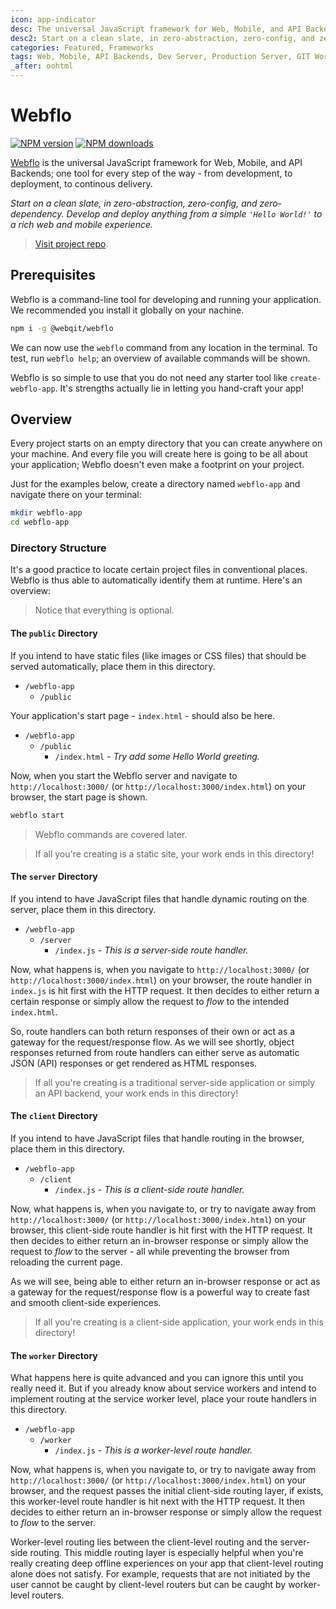 ```yaml
---
icon: app-indicator
desc: The universal JavaScript framework for Web, Mobile, and API Backends; one tool for every step of the way - from development, to deployment, to continous delivery.
desc2: Start on a clean slate, in zero-abstraction, zero-config, and zero-dependency. Develop and deploy anything from a simple <code>'Hello World!'</code> to a rich web and mobile experience.
categories: Featured, Frameworks
tags: Web, Mobile, API Backends, Dev Server, Production Server, GIT Workflow
_after: oohtml
---
```

# Webflo

<!-- BADGES/ -->

<span class="badge-npmversion"><a href="https://npmjs.org/package/@webqit/webflo" title="View this project on NPM"><img src="https://img.shields.io/npm/v/@webqit/webflo.svg" alt="NPM version" /></a></span>
<span class="badge-npmdownloads"><a href="https://npmjs.org/package/@webqit/webflo" title="View this project on NPM"><img src="https://img.shields.io/npm/dm/@webqit/webflo.svg" alt="NPM downloads" /></a></span>

<!-- /BADGES -->

[Webflo](https://github.com/webqit/webflo) is the universal JavaScript framework for Web, Mobile, and API Backends; one tool for every step of the way - from development, to deployment, to continous delivery.

*Start on a clean slate, in zero-abstraction, zero-config, and zero-dependency. Develop and deploy anything from a simple `'Hello World!'` to a rich web and mobile experience.*

> [Visit project repo](https://github.com/webqit/webflo).

## Prerequisites
Webflo is a command-line tool for developing and running your application. We recommended you install it globally on your nachine.

```bash
npm i -g @webqit/webflo
```

We can now use the `webflo` command from any location in the terminal. To test, run `webflo help`; an overview of available commands will be shown.

Webflo is so simple to use that you do not need any starter tool like `create-webflo-app`. It's strengths actually lie in letting you hand-craft your app!

## Overview
Every project starts on an empty directory that you can create anywhere on your machine. And every file you will create here is going to be all about your application; Webflo doesn't even make a footprint on your project.

Just for the examples below, create a directory named `webflo-app` and navigate there on your terminal:

```bash
mkdir webflo-app
cd webflo-app
```

### Directory Structure
It's a good practice to locate certain project files in conventional places. Webflo is thus able to automatically identify them at runtime. Here's an overview:

> Notice that everything is optional.

#### The `public` Directory
If you intend to have static files (like images or CSS files) that should be served automatically, place them in this directory.

+ `/webflo-app`
    + `/public`

Your application's start page - `index.html` - should also be here.

+ `/webflo-app`
    + `/public`
        + `/index.html` - *Try add some Hello World greeting.*

Now, when you start the Webflo server and navigate to `http://localhost:3000/` (or `http://localhost:3000/index.html`) on your browser, the start page is shown.

```bash
webflo start
```

> Webflo commands are covered later.

> If all you're creating is a static site, your work ends in this directory!

#### The `server` Directory
If you intend to have JavaScript files that handle dynamic routing on the server, place them in this directory.

+ `/webflo-app`
    + `/server`
        + `/index.js` - *This is a server-side route handler.*

Now, what happens is, when you navigate to `http://localhost:3000/` (or `http://localhost:3000/index.html`) on your browser, the route handler in `index.js` is hit first with the HTTP request. It then decides to either return a certain response or simply allow the request to *flow* to the intended `index.html`.

So, route handlers can both return responses of their own or act as a gateway for the request/response flow. As we will see shortly, object responses returned from route handlers can either serve as automatic JSON (API) responses or get rendered as HTML responses.

> If all you're creating is a traditional server-side application or simply an API backend, your work ends in this directory!

#### The `client` Directory
If you intend to have JavaScript files that handle routing in the browser, place them in this directory.

+ `/webflo-app`
    + `/client`
        + `/index.js` - *This is a client-side route handler.*

Now, what happens is, when you navigate to, or try to navigate away from `http://localhost:3000/` (or `http://localhost:3000/index.html`) on your browser, this client-side route handler is hit first with the HTTP request. It then decides to either return an in-browser response or simply allow the request to *flow* to the server - all while preventing the browser from reloading the current page.

As we will see, being able to either return an in-browser response or act as a gateway for the request/response flow is a powerful way to create fast and smooth client-side experiences.

> If all you're creating is a client-side application, your work ends in this directory!

#### The `worker` Directory
What happens here is quite advanced and you can ignore this until you really need it. But if you already know about service workers and intend to implement routing at the service worker level, place your route handlers in this directory.

+ `/webflo-app`
    + `/worker`
        + `/index.js` - *This is a worker-level route handler.*

Now, what happens is, when you navigate to, or try to navigate away from `http://localhost:3000/` (or `http://localhost:3000/index.html`) on your browser, and the request passes the initial client-side routing layer, if exists, this worker-level route handler is hit next with the HTTP request. It then decides to either return an in-browser response or simply allow the request to *flow* to the server.

Worker-level routing lies between the client-level routing and the server-side routing. This middle routing layer is especially helpful when you're really creating deep offline experiences on your app that client-level routing alone does not satisfy. For example, requests that are not initiated by the user cannot be caught by client-level routers but can be caught by worker-level routers.
